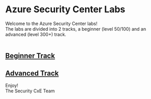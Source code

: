 # Azure Security Center Labs
Welcome to the Azure Security Center labs! <br>
The labs are divided into 2 tracks, a beginner (level 50/100) and an advanced (level 300+) track. <br><br>

##  <a href="https://github.com/tianderturpijn/Azure-Security-Center/tree/master/Labs/02%20-%20Beginner%20Track" target="_blank">Beginner Track</a> 

##  <a href="https://github.com/tianderturpijn/Azure-Security-Center/tree/master/Labs/03%20-%20Policy%20and%20Compliance" target="_blank">Advanced Track</a> 


Enjoy! <br>
The Security CxE Team